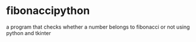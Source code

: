 # fibonaccipython
a program that checks whether a number belongs to fibonacci or not using python and tkinter
